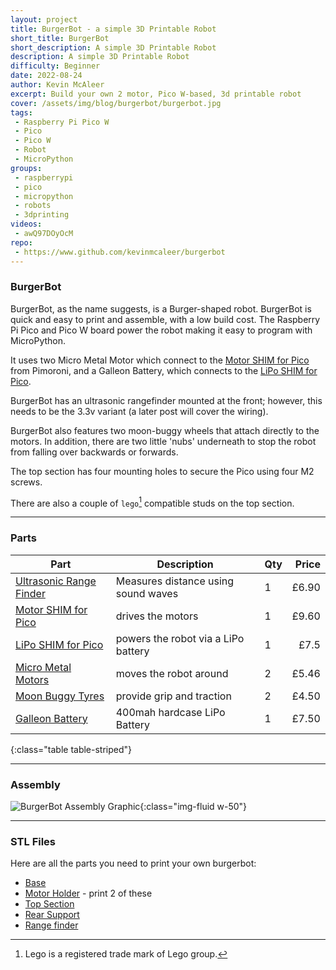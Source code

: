 ```yaml
---
layout: project
title: BurgerBot - a simple 3D Printable Robot
short_title: BurgerBot
short_description: A simple 3D Printable Robot
description: A simple 3D Printable Robot
difficulty: Beginner
date: 2022-08-24
author: Kevin McAleer
excerpt: Build your own 2 motor, Pico W-based, 3d printable robot
cover: /assets/img/blog/burgerbot/burgerbot.jpg
tags:
 - Raspberry Pi Pico W
 - Pico
 - Pico W
 - Robot
 - MicroPython
groups:
 - raspberrypi
 - pico
 - micropython
 - robots
 - 3dprinting 
videos:
 - awQ97DOyOcM
repo:
 - https://www.github.com/kevinmcaleer/burgerbot
---
```


### BurgerBot

BurgerBot, as the name suggests, is a Burger-shaped robot. BurgerBot is quick and easy to print and assemble, with a low build cost. The Raspberry Pi Pico and Pico W board power the robot making it easy to program with MicroPython.

It uses two Micro Metal Motor which connect to the [Motor SHIM for Pico](https://shop.pimoroni.com/products/motor-shim-for-pico) from Pimoroni, and a Galleon Battery, which connects to the [LiPo SHIM for Pico](https://shop.pimoroni.com/products/pico-lipo-shim).

BurgerBot has an ultrasonic rangefinder mounted at the front; however, this needs to be the 3.3v variant (a later post will cover the wiring).

BurgerBot also features two moon-buggy wheels that attach directly to the motors. In addition, there are two little 'nubs' underneath to stop the robot from falling over backwards or forwards.

The top section has four mounting holes to secure the Pico using four M2 screws.

There are also a couple of `lego`[^1] compatible studs on the top section.

[^1]: Lego is a registered trade mark of Lego group.

---

### Parts

Part                                                                                                     | Description                         | Qty | Price
---------------------------------------------------------------------------------------------------------|-------------------------------------|-----|-----:
[Ultrasonic Range Finder](https://shop.pimoroni.com/products/ultrasonic-distance-sensor)                 | Measures distance using sound waves | 1   | £6.90
[Motor SHIM for Pico](https://shop.pimoroni.com/products/motor-shim-for-pico)                            | drives the motors                   | 1   | £9.60
[LiPo SHIM for Pico](https://shop.pimoroni.com/products/pico-lipo-shim)                                 | powers the robot via a LiPo battery | 1   |  £7.5
[Micro Metal Motors](https://shop.pimoroni.com/products/micro-metal-gearmotor-with-motor-connector-shim) | moves the robot around              | 2   | £5.46
[Moon Buggy Tyres](https://shop.pimoroni.com/products/moon-buggy-wheels-pair)                            | provide grip and traction           | 2   | £4.50
[Galleon Battery](https://shop.pimoroni.com/products/galleon-400mah-battery)                             | 400mah hardcase LiPo Battery        | 1   | £7.50
{:class="table table-striped"}

---

### Assembly

![BurgerBot Assembly Graphic](/assets/img/blog/burgerbot/assembly.png){:class="img-fluid w-50"}

---

### STL Files

Here are all the parts you need to print your own burgerbot:

* [Base](/assets/stl/burgerbot/base.stl)
* [Motor Holder](/assets/stl/burgerbot/motor_holder.stl) - print 2 of these
* [Top Section](/assets/stl/burgerbot/top_section.stl)
* [Rear Support](/assets/stl/burgerbot/support.stl)
* [Range finder](/assets/stl/burgerbot/rangefinder.stl)
